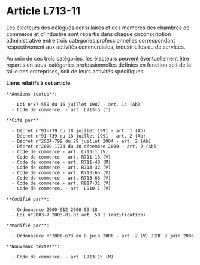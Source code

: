 # Article L713-11

Les électeurs des délégués consulaires et des membres des chambres de commerce et d'industrie sont répartis dans chaque
circonscription administrative entre trois catégories professionnelles correspondant respectivement aux activités
commerciales, industrielles ou de services.

Au sein de ces trois catégories, les électeurs peuvent éventuellement être répartis en sous-catégories professionnelles
définies en fonction soit de la taille des entreprises, soit de leurs activités spécifiques.

**Liens relatifs à cet article**

	**Anciens textes**:

	  - Loi n°87-550 du 16 juillet 1987 - art. 14 (Ab)
	  - Code de commerce. - art. L713-5 (T)

	**Cité par**:

	  - Décret n°91-739 du 18 juillet 1991 - art. 1 (Ab)
	  - Décret n°91-739 du 18 juillet 1991 - art. 2 (Ab)
	  - Décret n°2004-799 du 29 juillet 2004 - art. 2 (Ab)
	  - Décret n°2009-1774 du 30 décembre 2009 - art. 2 (Ab)
	  - Code de commerce - art. L713-1 (V)
	  - Code de commerce - art. R711-13 (V)
	  - Code de commerce - art. R711-48 (M)
	  - Code de commerce - art. R713-32 (V)
	  - Code de commerce - art. R713-65 (V)
	  - Code de commerce - art. R713-66 (V)
	  - Code de commerce - art. R917-31 (V)
	  - Code de commerce. - art. L910-1 (V)

	**Codifié par**:

	  - Ordonnance 2000-912 2000-09-18
	  - Loi n°2003-7 2003-01-03 art. 50 I (ratification)

	**Modifié par**:

	  - Ordonnance n°2006-673 du 8 juin 2006 - art. 2 (V) JORF 9 juin 2006

	**Nouveaux textes**:

	  - Code de commerce. - art. L713-15 (M)
